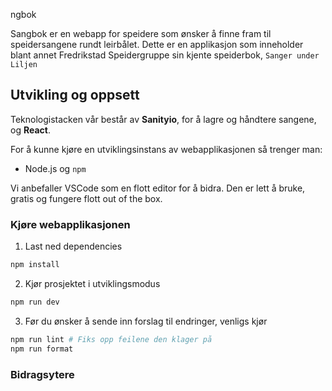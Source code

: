 ngbok

Sangbok er en webapp for speidere som ønsker å finne fram til speidersangene rundt leirbålet. Dette er en applikasjon som inneholder blant annet Fredrikstad Speidergruppe sin kjente speiderbok, `Sanger under Liljen`

## Utvikling og oppsett

Teknologistacken vår består av **Sanityio**, for å lagre og håndtere sangene, og **React**.

For å kunne kjøre en utviklingsinstans av webapplikasjonen så trenger man:

- Node.js og `npm`

Vi anbefaller VSCode som en flott editor for å bidra. Den er lett å bruke, gratis og fungere flott out of the box.

### Kjøre webapplikasjonen

1. Last ned dependencies

```bash
npm install
```

2. Kjør prosjektet i utviklingsmodus

```bash
npm run dev
```

3. Før du ønsker å sende inn forslag til endringer, venligs kjør

```bash
npm run lint # Fiks opp feilene den klager på
npm run format
```

### Bidragsytere

